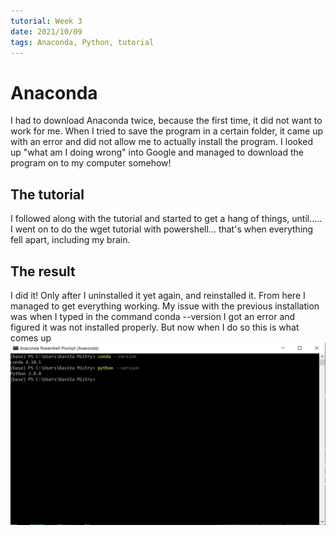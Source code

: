 ```yaml
---
tutorial: Week 3
date: 2021/10/09
tags: Anaconda, Python, tutorial
---
```


# Anaconda

I had to download Anaconda twice, because the first time, it did not want to work for me. When I tried to save the program in a certain folder, it came up with an error and did not allow me to actually install the program. 
I looked up "what am I doing wrong" into Google and managed to download the program on to my computer somehow!

## The tutorial

I followed along with the tutorial and started to get a hang of things, until..... I went on to do the wget tutorial with powershell... that's when everything fell apart, including my brain.

## The result

I did it! Only after I uninstalled it yet again, and reinstalled it. From here I managed to get everything working. My issue with the previous installation was when I typed in the command conda --version I got an error and figured it was not installed properly. But now when I do so this is what comes up![Anaconda4](Anaconda4.jpg)
